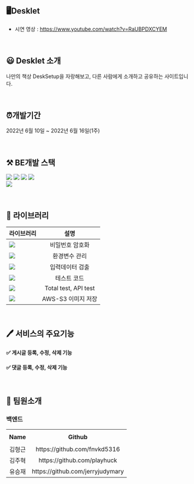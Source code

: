## 🖥Desklet
- 시연 영상 : https://www.youtube.com/watch?v=RaUBPDXCYEM

<br>

## 😃 Desklet 소개
나만의 책상 DeskSetup을 자랑해보고, 다른 사람에게 소개하고 공유하는 사이트입니다.

<br>

## ⏰개발기간
2022년 6월 10일 ~ 2022년 6월 16일(1주)

<br>

## ⚒️ BE개발 스택

![](https://img.shields.io/badge/node.js-339933?style=for-the-badge&logo=Node.js&logoColor=white)
![](https://img.shields.io/badge/express-000000?style=for-the-badge&logo=express&logoColor=white)
![](https://img.shields.io/badge/javascript-F7DF1E?style=for-the-badge&logo=javascript&logoColor=black)
![](https://img.shields.io/badge/amazonaws-232F3E?style=for-the-badge&logo=amazonaws&logoColor=white)\
<img src="https://img.shields.io/badge/mongoDB-47A248?style=for-the-badge&logo=MongoDB&logoColor=white">

<br>

## 📖 라이브러리

라이브러리 | 설명
---|:---:
<img src='https://img.shields.io/badge/bcrypt-5.0.1-lightgrey'> | 비밀번호 암호화
<img src='https://img.shields.io/badge/dotenv-16.0.1-lightgrey'>  | 환경변수 관리
<img src='https://img.shields.io/badge/joi-17.6.0-lightgrey'>  | 입력데이터 검출
<img src='https://img.shields.io/badge/jest-28.1.1-lightgrey'>  | 테스트 코드
<img src='https://img.shields.io/badge/supertest-6.2.3-lightgrey'>  | Total test, API test
<img src='https://img.shields.io/badge/multer--s3-2.10.0-lightgrey'>  | AWS-S3 이미지 저장



<br>

## 🖊 서비스의 주요기능

#### ✅ **게시글 등록, 수정, 삭제 기능**
#### ✅ **댓글 등록, 수정, 삭제 기능**

<br>

## 📌 팀원소개
### 백엔드
<table width = "200" style="text-align:center;" >
  <tr>
    <th height = "40"> Name</th>
    <th height = "40"> Github</th>
  </tr>
  <tr>
    <td> 김형근 </td>
    <td> https://github.com/fnvkd5316 </td>
  </tr>
  <tr>
    <td> 김주혁 </td>
    <td> https://github.com/playhuck </td>
  </tr>
  <tr>
    <td> 유승재 </td>
    <td> https://github.com/jerryjudymary </td>
  </tr>
</table>
